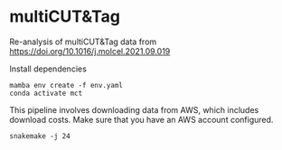 # multiCUT&Tag

Re-analysis of multiCUT&Tag data from https://doi.org/10.1016/j.molcel.2021.09.019

Install dependencies

```
mamba env create -f env.yaml
conda activate mct
```

This pipeline involves downloading data from AWS, which includes download costs. Make sure that you have an AWS account configured.

```
snakemake -j 24
```
